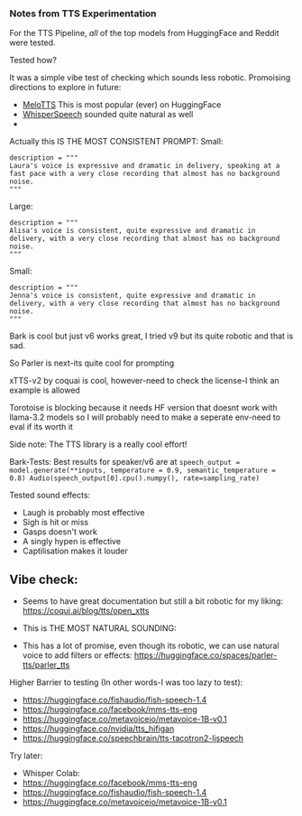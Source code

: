 ### Notes from TTS Experimentation

For the TTS Pipeline, *all* of the top models from HuggingFace and Reddit were tested. 

Tested how? 

It was a simple vibe test of checking which sounds less robotic. Promoising directions to explore in future:

- [MeloTTS](huggingface.co/myshell-ai/MeloTTS-English) This is most popular (ever) on HuggingFace
- [WhisperSpeech](https://huggingface.co/WhisperSpeech/WhisperSpeech) sounded quite natural as well
- 


Actually this IS THE MOST CONSISTENT PROMPT:
Small:
```
description = """
Laura's voice is expressive and dramatic in delivery, speaking at a fast pace with a very close recording that almost has no background noise.
"""
```

Large: 
```
description = """
Alisa's voice is consistent, quite expressive and dramatic in delivery, with a very close recording that almost has no background noise.
"""
```
Small:
```
description = """
Jenna's voice is consistent, quite expressive and dramatic in delivery, with a very close recording that almost has no background noise.
"""
```

Bark is cool but just v6 works great, I tried v9 but its quite robotic and that is sad. 

So Parler is next-its quite cool for prompting 

xTTS-v2 by coquai is cool, however-need to check the license-I think an example is allowed

Torotoise is blocking because it needs HF version that doesnt work with llama-3.2 models so I will probably need to make a seperate env-need to eval if its worth it

Side note: The TTS library is a really cool effort!

Bark-Tests: Best results for speaker/v6 are at ```speech_output = model.generate(**inputs, temperature = 0.9, semantic_temperature = 0.8)
Audio(speech_output[0].cpu().numpy(), rate=sampling_rate)```

Tested sound effects:

- Laugh is probably most effective
- Sigh is hit or miss
- Gasps doesn't work
- A singly hypen is effective
- Captilisation makes it louder

Vibe check: 
- 
- Seems to have great documentation but still a bit robotic for my liking: https://coqui.ai/blog/tts/open_xtts

- This is THE MOST NATURAL SOUNDING: 
- This has a lot of promise, even though its robotic, we can use natural voice to add filters or effects: https://huggingface.co/spaces/parler-tts/parler_tts

Higher Barrier to testing (In other words-I was too lazy to test):
- https://huggingface.co/fishaudio/fish-speech-1.4
- https://huggingface.co/facebook/mms-tts-eng
- https://huggingface.co/metavoiceio/metavoice-1B-v0.1
- https://huggingface.co/nvidia/tts_hifigan
- https://huggingface.co/speechbrain/tts-tacotron2-ljspeech


Try later:
- Whisper Colab: 
- https://huggingface.co/facebook/mms-tts-eng
- https://huggingface.co/fishaudio/fish-speech-1.4
- https://huggingface.co/metavoiceio/metavoice-1B-v0.1